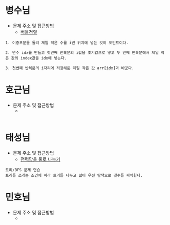 # 병수님

- 문제 주소 및 접근방법
  - [버블정렬]()

```text
1. 이중포문을 돌려 제일 작은 수를 i번 위치에 넣는 것이 포인트이다.

2. 변수 idx를 만들고 첫번째 반복문의 i값을 초기값으로 넣고 두 번째 반복문에서 제일 작은 값의 index값을 idx에 넣는다.

3. 첫번째 반복문의 i자리에 저장해둔 제일 작은 값 arr[idx]과 바꾼다.

```

# 호근님

- 문제 주소 및 접근방법
  - []()

```text

```

# 태성님

- 문제 주소 및 접근방법
  - [전력망을 둘로 나누기](https://school.programmers.co.kr/learn/courses/30/lessons/86971)

```text
트리/BFS 문제 연습
트리를 쪼개는 조건에 따라 트리를 나누고 넓이 우선 탐색으로 갯수를 파악한다.
```

# 민호님

- 문제 주소 및 접근방법
  - []()

```text

```
